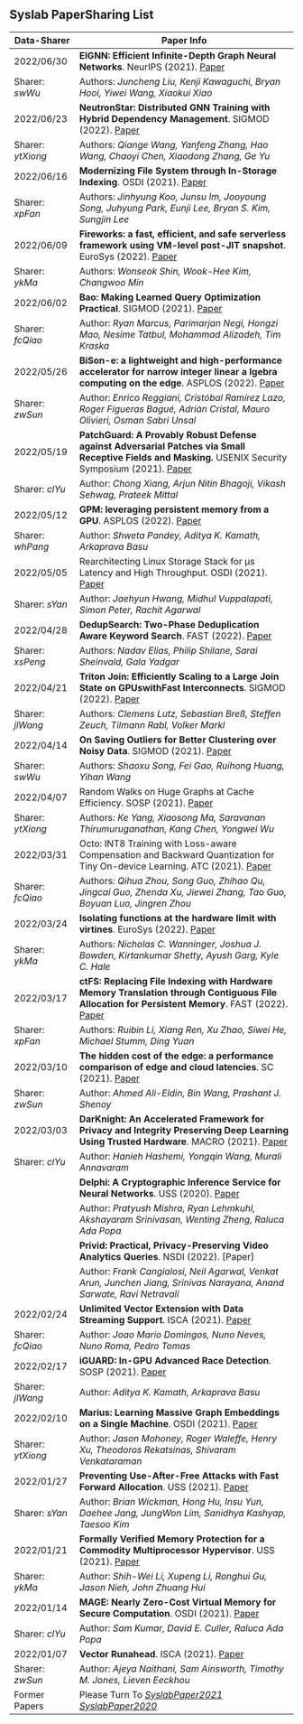 ## Syslab PaperSharing List

<!-- 总结格式如下，包括1.论文名称，2.作者信息(全部作者信息)，3.会议(简称)及时间，4.论文连接(采用dblp提供的论文链接)，5.(论文slides 链接[可选])，6.论文分享时间，7.分享人(简写即可)-->

| Data-Sharer       | Paper Info                                                   |
| ----------------- | ------------------------------------------------------------ |
| 2022/06/30        | **EIGNN: Efficient Infinite-Depth Graph Neural Networks**. NeurIPS (2021). [Paper](https://proceedings.neurips.cc/paper/2021/hash/9bd5ee6fe55aaeb673025dbcb8f939c1-Abstract.html) |
| Sharer: *swWu*    | Authors: *Juncheng Liu, Kenji Kawaguchi, Bryan Hooi, Yiwei Wang, Xiaokui Xiao* |
| 2022/06/23        | **NeutronStar: Distributed GNN Training with Hybrid Dependency Management**. SIGMOD (2022). [Paper](https://dl.acm.org/doi/10.1145/3514221.3526134) |
| Sharer: *ytXiong* | Authors: *Qiange Wang, Yanfeng Zhang, Hao Wang, Chaoyi Chen, Xiaodong Zhang, Ge Yu* |
| 2022/06/16        | **Modernizing File System through In-Storage Indexing**. OSDI (2021). [Paper](https://www.usenix.org/conference/osdi21/presentation/koo) |
| Sharer: *xpFan*   | Authors: *Jinhyung Koo, Junsu Im, Jooyoung Song, Juhyung Park, Eunji Lee, Bryan S. Kim, Sungjin Lee* |
| 2022/06/09        | **Fireworks: a fast, efficient, and safe serverless framework using VM-level post-JIT snapshot**. EuroSys (2022). [Paper](https://dl.acm.org/doi/abs/10.1145/3492321.3519581) |
| Sharer: *ykMa*    | Authors: *Wonseok Shin, Wook-Hee Kim, Changwoo Min*          |
| 2022/06/02        | **Bao: Making Learned Query Optimization Practical**. SIGMOD (2021). [Paper](https://dl.acm.org/doi/10.1145/3448016.3452838) |
| Sharer: *fcQiao*  | Author: *Ryan Marcus, Parimarjan Negi, Hongzi Mao, Nesime Tatbul, Mohammad Alizadeh, Tim Kraska* |
| 2022/05/26        | **BiSon-e: a lightweight and high-performance accelerator for narrow integer linear a lgebra computing on the edge**.  ASPLOS (2022). [Paper](https://dl.acm.org/doi/10.1145/3503222.3507746) |
| Sharer: *zwSun*   | Author: *Enrico Reggiani, Cristóbal Ramírez Lazo, Roger Figueras Bagué, Adrián Cristal, Mauro Olivieri, Osman Sabri Unsal* |
| 2022/05/19        | **PatchGuard: A Provably Robust Defense against Adversarial Patches via Small Receptive Fields and Masking.** USENIX Security Symposium (2021). [Paper](https://www.usenix.org/conference/usenixsecurity21/presentation/xiang) |
| Sharer: *clYu*    | Author: *Chong Xiang, Arjun Nitin Bhagoji, Vikash Sehwag, Prateek Mittal* |
| 2022/05/12        | **GPM: leveraging persistent memory from a GPU**. ASPLOS (2022). [Paper](https://dl.acm.org/doi/10.1145/3503222.3507758) |
| Sharer: *whPang*  | Author: *Shweta Pandey, Aditya K. Kamath, Arkaprava Basu*    |
| 2022/05/05        | Rearchitecting Linux Storage Stack for µs Latency and High Throughput. OSDI (2021). [Paper](https://www.usenix.org/conference/osdi21/presentation/hwang) |
| Sharer: *sYan*    | Author: *Jaehyun Hwang, Midhul Vuppalapati, Simon Peter, Rachit Agarwal* |
| 2022/04/28        | **DedupSearch: Two-Phase Deduplication Aware Keyword Search**. FAST (2022). [Paper](https://www.usenix.org/conference/fast22/presentation/elias) |
| Sharer: *xsPeng*  | Authors: *Nadav Elias, Philip Shilane, Sarai Sheinvald, Gala Yadgar* |
| 2022/04/21        | **Triton Join: Efficiently Scaling to a Large Join State on GPUswithFast Interconnects**. SIGMOD (2022). [Paper](https://hpi.de/fileadmin/user_upload/fachgebiete/rabl/publications/2022/triton2022lutz.pdf) |
| Sharer: *jlWang*  | Authors: *Clemens Lutz, Sebastian Breß, Steffen Zeuch, Tilmann Rabl, Volker Markl* |
| 2022/04/14        | **On Saving Outliers for Better Clustering over Noisy Data**. SIGMOD (2021). [Paper](https://dl.acm.org/doi/10.1145/3448016.3457271) |
| Sharer: *swWu*    | Authors: *Shaoxu Song, Fei Gao, Ruihong Huang, Yihan Wang*   |
| 2022/04/07        | Random Walks on Huge Graphs at Cache Efficiency. SOSP (2021). [Paper](https://dl.acm.org/doi/10.1145/3477132.3483575) |
| Sharer: *ytXiong* | Authors: *Ke Yang, Xiaosong Ma, Saravanan Thirumuruganathan, Kang Chen, Yongwei Wu* |
| 2022/03/31        | Octo: INT8 Training with Loss-aware Compensation and Backward Quantization for Tiny On-device Learning. ATC (2021). [Paper](https://www.usenix.org/conference/atc21/presentation/zhou-qihua) |
| Sharer: *fcQiao*  | Authors: *Qihua Zhou, Song Guo, Zhihao Qu, Jingcai Guo, Zhenda Xu, Jiewei Zhang, Tao Guo, Boyuan Luo, Jingren Zhou* |
| 2022/03/24        | **Isolating functions at the hardware limit with virtines**. EuroSys (2022). [Paper](https://dl.acm.org/doi/10.1145/3492321.3519553) |
| Sharer: *ykMa*    | Authors: *Nicholas C. Wanninger, Joshua J. Bowden, Kirtankumar Shetty, Ayush Garg, Kyle C. Hale* |
| 2022/03/17        | **ctFS: Replacing File Indexing with Hardware Memory Translation through Contiguous File Allocation for Persistent Memory**. FAST (2022). [Paper](https://www.usenix.org/conference/fast22/presentation/li) |
| Sharer: *xpFan*   | Authors: *Ruibin Li, Xiang Ren, Xu Zhao, Siwei He, Michael Stumm, Ding Yuan* |
| 2022/03/10        | **The hidden cost of the edge: a performance comparison of edge and cloud latencies**. SC (2021). [Paper](https://dl.acm.org/doi/10.1145/3458817.3476142) |
| Sharer: *zwSun*   | Author: *Ahmed Ali-Eldin, Bin Wang, Prashant J. Shenoy*      |
| 2022/03/03        | **DarKnight: An Accelerated Framework for Privacy and Integrity Preserving Deep Learning Using Trusted Hardware**. MACRO (2021). [Paper](https://dl.acm.org/doi/10.1145/3466752.3480112) |
| Sharer: *clYu*    | Author: *Hanieh Hashemi, Yongqin Wang, Murali Annavaram*     |
|                   | **Delphi: A Cryptographic Inference Service for Neural Networks**. USS (2020). [Paper](https://www.usenix.org/conference/usenixsecurity20/presentation/mishra) |
|                   | Author: *Pratyush Mishra, Ryan Lehmkuhl, Akshayaram Srinivasan, Wenting Zheng, Raluca Ada Popa* |
|                   | **Privid: Practical, Privacy-Preserving Video Analytics Queries**. NSDI (2022). [Paper] |
|                   | Author: *Frank Cangialosi, Neil Agarwal, Venkat Arun, Junchen Jiang, Srinivas Narayana, Anand Sarwate, Ravi Netravali* |
| 2022/02/24        | **Unlimited Vector Extension with Data Streaming Support**. ISCA (2021). [Paper](https://ieeexplore.ieee.org/document/9499750) |
| Sharer: *fcQiao*  | Author: *Joao Mario Domingos, Nuno Neves, Nuno Roma, Pedro Tomas* |
| 2022/02/17        | **iGUARD: In-GPU Advanced Race Detection**. SOSP (2021). [Paper](https://dl.acm.org/doi/10.1145/3477132.3483545) |
| Sharer: *jlWang*  | Author: *Aditya K. Kamath, Arkaprava Basu*                   |
| 2022/02/10        | **Marius: Learning Massive Graph Embeddings on a Single Machine**. OSDI (2021). [Paper](https://www.usenix.org/conference/osdi21/presentation/mohoney) |
| Sharer: *ytXiong* | Author: *Jason Mohoney, Roger Waleffe, Henry Xu, Theodoros Rekatsinas, Shivaram Venkataraman* |
| 2022/01/27        | **Preventing Use-After-Free Attacks with Fast Forward Allocation**. USS (2021). [Paper](https://www.usenix.org/conference/usenixsecurity21/presentation/wickman) |
| Sharer: *sYan*    | Author: *Brian Wickman, Hong Hu, Insu Yun, Daehee Jang, JungWon Lim, Sanidhya Kashyap, Taesoo Kim* |
| 2022/01/21        | **Formally Verified Memory Protection for a Commodity Multiprocessor Hypervisor**. USS (2021). [Paper](https://www.usenix.org/conference/usenixsecurity21/presentation/li-shih-wei) |
| Sharer: *ykMa*    | Author: *Shih-Wei Li, Xupeng Li, Ronghui Gu, Jason Nieh, John Zhuang Hui* |
| 2022/01/14        | **MAGE: Nearly Zero-Cost Virtual Memory for Secure Computation**. OSDI (2021). [Paper](https://www.usenix.org/conference/osdi21/presentation/kumar) |
| Sharer: *clYu*    | Author: *Sam Kumar, David E. Culler, Raluca Ada Popa*        |
| 2022/01/07        | **Vector Runahead**. ISCA (2021). [Paper](https://ieeexplore.ieee.org/document/9499866) |
| Sharer: *zwSun*   | Author: *Ajeya Naithani, Sam Ainsworth, Timothy M. Jones, Lieven Eeckhou* |
| Former Papers     | Please Turn To *[SyslabPaper2021](./SyslabPaper2021.md)* *[SyslabPaper2020](./SyslabPaper2020.md)* |

